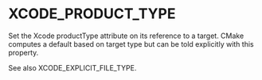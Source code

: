   

# XCODE_PRODUCT_TYPE  
Set the Xcode productType attribute on its reference to a
target.  CMake computes a default based on target type but
can be told explicitly with this property.  

See also XCODE_EXPLICIT_FILE_TYPE.  

